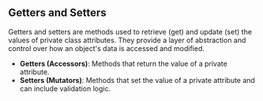 ## Getters and Setters

Getters and setters are methods used to retrieve (get) and update (set) the values of private class attributes. They provide a layer of abstraction and control over how an object's data is accessed and modified.

-   **Getters (Accessors)**: Methods that return the value of a private attribute.
-   **Setters (Mutators)**: Methods that set the value of a private attribute and can include validation logic.
